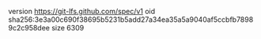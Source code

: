 version https://git-lfs.github.com/spec/v1
oid sha256:3e3a00c690f38695b5231b5add27a34ea35a5a9040af5ccbfb78989c2c958dee
size 6309
